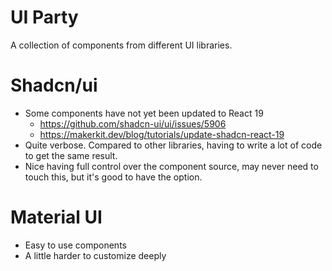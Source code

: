 <h1>UI Party</h1>

A collection of components from different UI libraries.

# Shadcn/ui
- Some components have not yet been updated to React 19
    - https://github.com/shadcn-ui/ui/issues/5906
    - https://makerkit.dev/blog/tutorials/update-shadcn-react-19
- Quite verbose. Compared to other libraries, having to write a lot of code to get the same result.
- Nice having full control over the component source, may never need to touch this, but it's good to have the option.

# Material UI
- Easy to use components
- A little harder to customize deeply